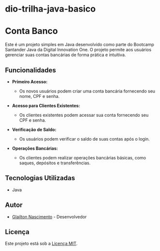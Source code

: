 # dio-trilha-java-basico

# Conta Banco

Este é um projeto simples em Java desenvolvido como parte do Bootcamp Santander Java da Digital Innovation One. O projeto permite aos usuários gerenciar suas contas bancárias de forma prática e intuitiva.

## Funcionalidades

- **Primeiro Acesso:**
  - Os novos usuários podem criar uma conta bancária fornecendo seu nome, CPF e senha.

- **Acesso para Clientes Existentes:**
  - Os clientes existentes podem acessar sua conta fornecendo seu CPF e senha.

- **Verificação de Saldo:**
  - Os usuários podem verificar o saldo de suas contas após o login.

- **Operações Bancárias:**
  - Os clientes podem realizar operações bancárias básicas, como saques, depósitos e transferências.

## Tecnologias Utilizadas

- Java

## Autor

- [Glailton Nascimento](https://www.linkedin.com/in/glailtonsantannadonascimento-b75413116/) - Desenvolvedor

## Licença

Este projeto está sob a [Licença MIT](https://opensource.org/licenses/MIT).
